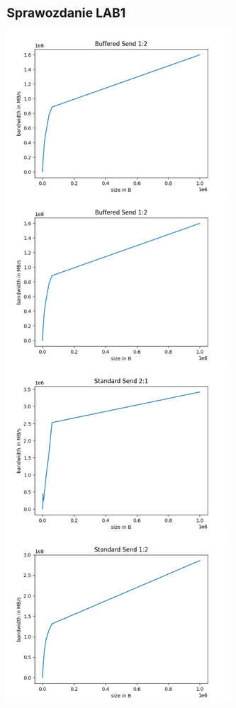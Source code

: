 
# Sprawozdanie LAB1

![alt_text](https://github.com/bszlacht/mpr/blob/main/plots/bs12.png)
![alt_text](https://github.com/bszlacht/mpr/blob/main/plots/bs21.png)
![alt_text](https://github.com/bszlacht/mpr/blob/main/plots/ss12.png)
![alt_text](https://github.com/bszlacht/mpr/blob/main/plots/ss21.png)

